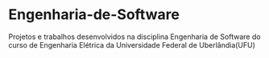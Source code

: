 # Engenharia-de-Software
Projetos e trabalhos desenvolvidos na disciplina Engenharia de Software do curso de Engenharia Elétrica da Universidade Federal de Uberlândia(UFU)
